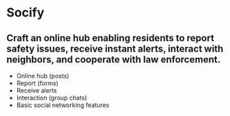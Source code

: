 # Socify
## Craft an online hub enabling residents to report safety issues, receive instant alerts, interact with neighbors, and cooperate with law enforcement.
 - Online hub (posts)
 - Report (forms)
 - Receive alerts
 - Interaction (group chats)
 - Basic social networking features

